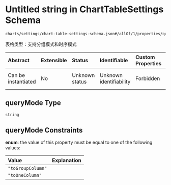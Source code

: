 # Untitled string in ChartTableSettings Schema

```txt
charts/settings/chart-table-settings-schema.json#/allOf/1/properties/queryMode
```

表格类型：支持分组模式和时序模式

| Abstract            | Extensible | Status         | Identifiable            | Custom Properties | Additional Properties | Access Restrictions | Defined In                                                                                                           |
| :------------------ | :--------- | :------------- | :---------------------- | :---------------- | :-------------------- | :------------------ | :------------------------------------------------------------------------------------------------------------------- |
| Can be instantiated | No         | Unknown status | Unknown identifiability | Forbidden         | Allowed               | none                | [chart-table-settings-schema.json\*](../out/charts/settings/chart-table-settings-schema.json "open original schema") |

## queryMode Type

`string`

## queryMode Constraints

**enum**: the value of this property must be equal to one of the following values:

| Value             | Explanation |
| :---------------- | :---------- |
| `"toGroupColumn"` |             |
| `"toOneColumn"`   |             |
